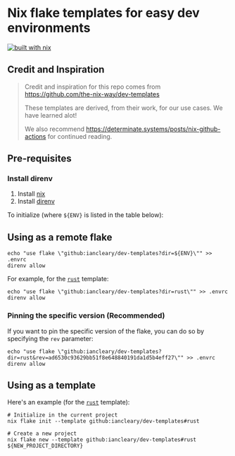 # Nix flake templates for easy dev environments

[![built with nix](https://builtwithnix.org/badge.svg)](https://builtwithnix.org)

## Credit and Inspiration

> Credit and inspiration for this repo comes from https://github.com/the-nix-way/dev-templates
>
> These templates are derived, from their work, for our use cases.  We have learned alot!
>
> We also recommend https://determinate.systems/posts/nix-github-actions for continued reading.


## Pre-requisites

### Install direnv

1. Install [nix](https://github.com/DeterminateSystems/nix-installer) 
2. Install [direnv](https://direnv.net)


To initialize (where `${ENV}` is listed in the table below):

## Using as a remote flake

```shell
echo "use flake \"github:iancleary/dev-templates?dir=${ENV}\"" >> .envrc
direnv allow
```

For example, for the [`rust`](./rust) template:

```shell
echo "use flake \"github:iancleary/dev-templates?dir=rust\"" >> .envrc
direnv allow
```

### Pinning the specific version  (Recommended)

If you want to pin the specific version of the flake, you can do so by specifying the `rev` parameter:

```shell
echo "use flake \"github:iancleary/dev-templates?dir=rust&rev=ad6530c93629bb51f8e648840191da1d5b4eff27\"" >> .envrc
direnv allow
```


## Using as a template

Here's an example (for the [`rust`](./rust) template):

```shell
# Initialize in the current project
nix flake init --template github:iancleary/dev-templates#rust

# Create a new project
nix flake new --template github:iancleary/dev-templates#rust ${NEW_PROJECT_DIRECTORY}
```

